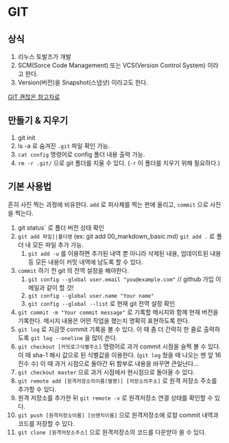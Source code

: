 # GIT

## 상식

1. 리누스 토발즈가 개발
2. SCM(Sorce Code Management) 또는  VCS(Version Control System) 이라고 한다.
3. Version(버전)을 Snapshot(스냅샷) 이라고도 한다.



[GIT 괜찮은 참고자료](https://backlog.com/git-tutorial/kr/intro/intro1_1.html)



## 만들기 & 지우기

1. git init
2. ls -a  로 숨겨진 `.git` 파일 확인 가능.
3. `cat config` 명령어로 config 폴더 내용 출력 가능.
4. `rm -r .git/` 으로 git 폴더를 지울 수 있다. (`-r` 이 폴더를 지우기 위해 필요하다.)



## 기본 사용법

흔히 사진 찍는 과정에 비유한다. `add` 로 피사체를 찍는 판에 올리고, `commit` 으로 사진을 찍는다.

1. git status` 로 폴더 버전 상태 확인
2. `git add 파일||폴더명`  (ex: git add 00_markdown_basic.md) `git add .` 로 폴더 내 모든 파일 추가 가능.
   1. `git add -u` 를 이용하면 추가된 내역 뿐 아니라 삭제된 내용, 업데이트된 내용 등 모든 내용이 커밋 내역에 남도록 할 수 있다.
3. `commit` 하기 전 git 의 전역 설정을 해야한다.
   1. `git config --global user.email "you@example.com"`  // github 가입 이메일과 같이 할 것!
   2. `git config --global user.name "Your name"`
   3. `git config --global --list` 로 현재 git 전역 설정 확인
4. `git commit -m "Your commit message"` 로 기록할 메시지와 함께 현재 버전을 기록한다. 메시지 내용은 어떤 작업을 했는지 명확히 표현하도록 한다.
5. `git log` 로 지금껏 commit 기록을 볼 수 있다. 이 때 좀 더 간략히 한 줄로 출력하도록 `git log --oneline` 을 많이 쓴다.
6. `git checkout [커밋로그식별주소]` 명령어로 과거 commit 시점을 슬쩍 볼 수 있다. 이 때 sha-1 해시 값으로 된 식별값을 이용한다. (`git log` 쳤을 때 나오는 맨 앞 16진수 수)  이 때 과거 시점으로 돌아간 뒤 함부로 내용을 바꾸면 큰일난다...
7. `git checkout master` 으로 과거 시점에서 현시점으로 돌아올 수 있다. 
8. `git remote add [원격저장소의이름(별명)] [저장소의주소]` 로 원격 저장소 주소를 추가할 수 있다.
9. 원격 저장소를 추가한 뒤 `git remote -v` 로 원격저장소 연결 상태를 확인할 수 있다. 
10. `git push [원격저장소이름] [브랜치이름]` 으로 원격저장소에 로컬 commit 내역과 코드를 저장할 수 있다.
11. `git clone [원격저장소주소]` 으로 원격저장소의 코드를 다운받아 쓸 수 있다.
